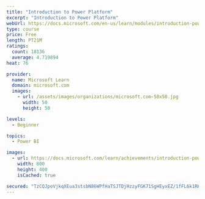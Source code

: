 ```yaml
---
title: "Introduction to Power Platform"
excerpt: "Introduction to Power Platform"
webUrl: https://docs.microsoft.com/en-us/learn/modules/introduction-power-platform/
type: course
price: Free
length: PT21M
ratings:
  count: 18136
  average: 4.719894
heat: 76

provider:
  name: Microsoft Learn
  domain: microsoft.com
  images:
    - url: /assets/images/organizations/microsoft.com-50x50.jpg
      width: 50
      height: 50

levels:
  - Beginner

topics:
  - Power BI

images:
  - url: https://docs.microsoft.com/learn/achievements/introduction-power-platform-social.png
    width: 800
    height: 400
    isCached: true

secured: "TzCQJpoVjkqXEua3stsbN86WPfHaTSJTDjHzzyFGK71SgHEyxEZ/1fFL6k1RHfAyZKtAzXDvPEm/sqOL0+ikus076dSnw+dOSj8VI8lJ8dxW0Ohvp+AWCx5FYR2lik5o4U4xF3q6SegTj2W/Pa1UWrWTC58cIoCj8Iy1V9ePnLxg2o1p9EMaldUcLDq014C9cwvWH1+v0B+hJZl3Z5UwBRonOxr5PGRd61DYKlh5VHDK/ioGn4yY79Dc59FR56NdCDl/MqRUJ9wNl1IpvlMo0M6vp+YO5RMyrfrhd6ra/3OYO5RrWUzOxcsi65sD2ais+0BnS9yxSjbqEDfNT0IJLRk4iiIeKIfRd55Cj1gIzVUmsalLGRjWYN0Ebl4JEhMdqYEKYQcGx/rNQEwiqGMMu9oOT0yK6PQW7DMljTFjyYYe2qm60PaijcsPpVXthzZF;nKLZvBy0CCmzTyImPfqQLA=="
---
```


